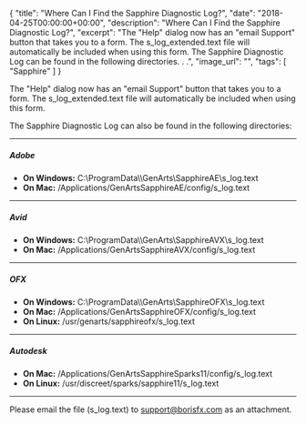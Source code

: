 {
  "title": "Where Can I Find the Sapphire Diagnostic Log?",
  "date": "2018-04-25T00:00:00+00:00",
  "description": "Where Can I Find the Sapphire Diagnostic Log?",
  "excerpt": "The \"Help\" dialog now has an \"email Support\" button that takes you to a form. The s_log_extended.text file will automatically be included when using this form. The Sapphire Diagnostic Log can be found in the following directories. . .",
  "image_url": "",
  "tags": [
    "Sapphire"
  ]
}

The "Help" dialog now has an "email Support" button that takes you to a form. The s\_log\_extended.text file will automatically be included when using this form.  
  
The Sapphire Diagnostic Log can also be found in the following directories:

* * *
##### Adobe #####

*   **On Windows:** C:\\ProgramData\\\GenArts\\SapphireAE\\s\_log.text
*   **On Mac:** /Applications/GenArtsSapphireAE/config/s\_log.text

* * *
##### Avid #####

*   **On Windows:** C:\\ProgramData\\\GenArts\\SapphireAVX\\s\_log.text
*   **On Mac:** /Applications/GenArtsSapphireAVX/config/s\_log.text

* * *
##### OFX #####

*   **On Windows:** C:\\ProgramData\\\GenArts\\SapphireOFX\\s\_log.text
*   **On Mac:** /Applications/GenArtsSapphireOFX/config/s\_log.text
*	**On Linux:** /usr/genarts/sapphireofx/s\_log.text

* * *
##### Autodesk #####

*   **On Mac:** /Applications/GenArtsSapphireSparks11/config/s\_log.text
*	**On Linux:** /usr/discreet/sparks/sapphire11/s\_log.text

* * *

Please email the file (s_log.text) to support@borisfx.com as an attachment.
